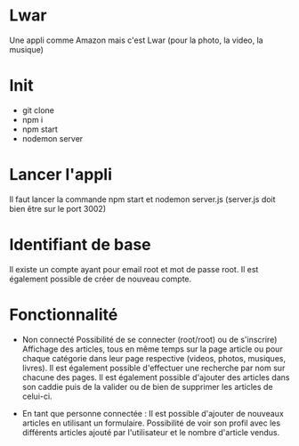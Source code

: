 # Lwar

Une appli comme Amazon mais c'est Lwar (pour la photo, la video, la musique)

# Init
- git clone
- npm i
- npm start
- nodemon server

# Lancer l'appli 
Il faut lancer la commande npm start et nodemon server.js (server.js doit bien être sur le port 3002)

# Identifiant de base
Il existe un compte ayant pour email root et mot de passe root. Il est également possible de créer de nouveau compte.

# Fonctionnalité
- Non connecté
Possibilité de se connecter (root/root) ou de s'inscrire)
Affichage des articles, tous en même temps sur la page article ou pour chaque catégorie dans leur page respective (videos, photos, musiques, livres).
Il est également possible d'effectuer une recherche par nom sur chacune des pages.
Il est également possible d'ajouter des articles dans son caddie puis de la valider ou de bien de supprimer les articles de celui-ci.

- En tant que personne connectée :
Il est possible d'ajouter de nouveaux articles en utilisant un formulaire.
Possibilité de voir son profil avec les différents articles ajouté par l'utilisateur et le nombre d'article vendus.
